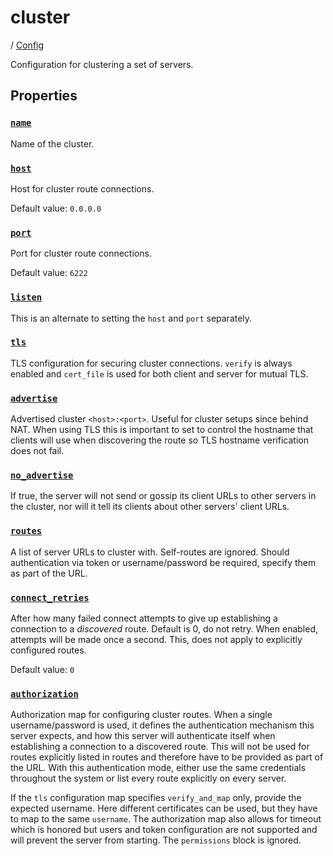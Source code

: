 # cluster

/ [Config](..) 

Configuration for clustering a set of servers.

## Properties

### [`name`](name)

Name of the cluster.

### [`host`](host)

Host for cluster route connections.

Default value: `0.0.0.0`

### [`port`](port)

Port for cluster route connections.

Default value: `6222`

### [`listen`](listen)

This is an alternate to setting the `host` and `port` separately.

### [`tls`](tls)

TLS configuration for securing cluster connections.
`verify` is always enabled and `cert_file` is used for
both client and server for mutual TLS.

### [`advertise`](advertise)

Advertised cluster `<host>:<port>`. Useful for cluster setups since
behind NAT. When using TLS this is important to set to control the
hostname that clients will use when discovering the route so TLS
hostname verification does not fail.

### [`no_advertise`](no_advertise)

If true, the server will not send or gossip its client URLs to other servers in the cluster, nor
will it tell its clients about other servers' client URLs.

### [`routes`](routes)

A list of server URLs to cluster with. Self-routes are ignored. Should authentication via token or username/password
be required, specify them as part of the URL.

### [`connect_retries`](connect_retries)

After how many failed connect attempts to give up establishing a connection to a *discovered* route. Default is 0, do not retry.
When enabled, attempts will be made once a second. This, does not apply to explicitly configured routes.

Default value: `0`

### [`authorization`](authorization)

Authorization map for configuring cluster routes. When a single username/password is used, it defines the authentication mechanism
this server expects, and how this server will authenticate itself when establishing a connection to a discovered route. This will
not be used for routes explicitly listed in routes and therefore have to be provided as part of the URL. With this authentication
mode, either use the same credentials throughout the system or list every route explicitly on every server.

If the `tls` configuration map specifies `verify_and_map` only, provide the expected username. Here different certificates can be
used, but they have to map to the same `username`. The authorization map also allows for timeout which is honored but users and
token configuration are not supported and will prevent the server from starting. The `permissions` block is ignored.

